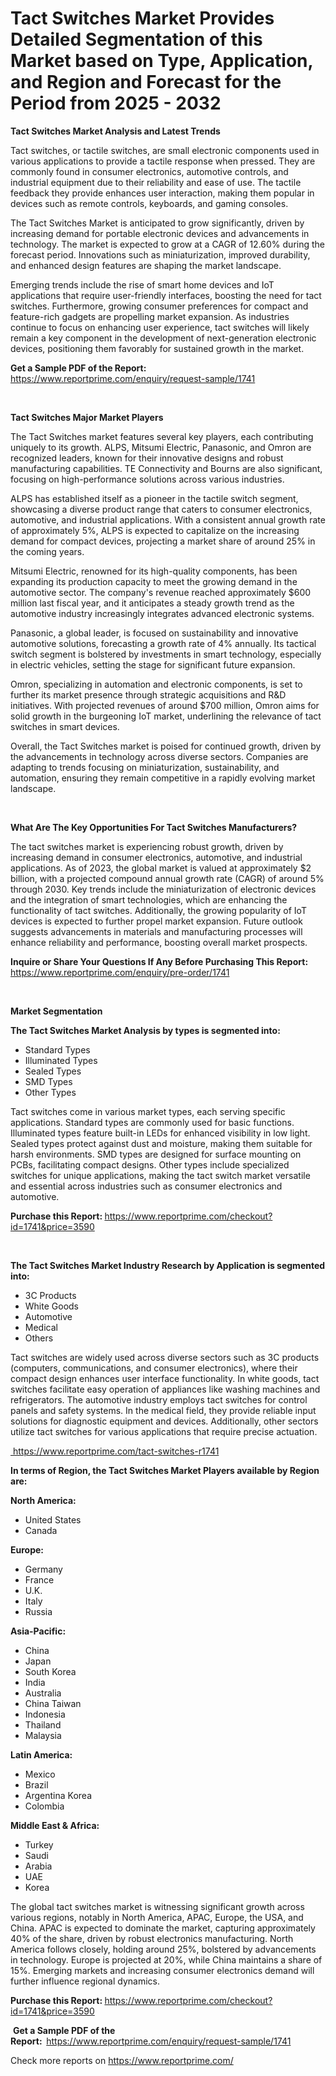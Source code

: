 <p><h1>Tact Switches Market Provides Detailed Segmentation of this Market based on Type, Application, and Region and Forecast for the Period from 2025 - 2032</h1></p><p><strong>Tact Switches Market Analysis and Latest Trends</strong></p>
<p><p>Tact switches, or tactile switches, are small electronic components used in various applications to provide a tactile response when pressed. They are commonly found in consumer electronics, automotive controls, and industrial equipment due to their reliability and ease of use. The tactile feedback they provide enhances user interaction, making them popular in devices such as remote controls, keyboards, and gaming consoles.</p><p>The Tact Switches Market is anticipated to grow significantly, driven by increasing demand for portable electronic devices and advancements in technology. The market is expected to grow at a CAGR of 12.60% during the forecast period. Innovations such as miniaturization, improved durability, and enhanced design features are shaping the market landscape. </p><p>Emerging trends include the rise of smart home devices and IoT applications that require user-friendly interfaces, boosting the need for tact switches. Furthermore, growing consumer preferences for compact and feature-rich gadgets are propelling market expansion. As industries continue to focus on enhancing user experience, tact switches will likely remain a key component in the development of next-generation electronic devices, positioning them favorably for sustained growth in the market.</p></p>
<p><strong>Get a Sample PDF of the Report:&nbsp;</strong> <a href="https://www.reportprime.com/enquiry/request-sample/1741?utm_campaign=3212&utm_medium=2&utm_source=Github&utm_content=ia&utm_term=18032025&utm_id=tact-switches">https://www.reportprime.com/enquiry/request-sample/1741</a></p>
<p>&nbsp;</p>
<p><strong>Tact Switches Major Market Players</strong></p>
<p><p>The Tact Switches market features several key players, each contributing uniquely to its growth. ALPS, Mitsumi Electric, Panasonic, and Omron are recognized leaders, known for their innovative designs and robust manufacturing capabilities. TE Connectivity and Bourns are also significant, focusing on high-performance solutions across various industries.</p><p>ALPS has established itself as a pioneer in the tactile switch segment, showcasing a diverse product range that caters to consumer electronics, automotive, and industrial applications. With a consistent annual growth rate of approximately 5%, ALPS is expected to capitalize on the increasing demand for compact devices, projecting a market share of around 25% in the coming years.</p><p>Mitsumi Electric, renowned for its high-quality components, has been expanding its production capacity to meet the growing demand in the automotive sector. The company's revenue reached approximately $600 million last fiscal year, and it anticipates a steady growth trend as the automotive industry increasingly integrates advanced electronic systems.</p><p>Panasonic, a global leader, is focused on sustainability and innovative automotive solutions, forecasting a growth rate of 4% annually. Its tactical switch segment is bolstered by investments in smart technology, especially in electric vehicles, setting the stage for significant future expansion.</p><p>Omron, specializing in automation and electronic components, is set to further its market presence through strategic acquisitions and R&D initiatives. With projected revenues of around $700 million, Omron aims for solid growth in the burgeoning IoT market, underlining the relevance of tact switches in smart devices.</p><p>Overall, the Tact Switches market is poised for continued growth, driven by the advancements in technology across diverse sectors. Companies are adapting to trends focusing on miniaturization, sustainability, and automation, ensuring they remain competitive in a rapidly evolving market landscape.</p></p>
<p>&nbsp;</p>
<p><strong>What Are The Key Opportunities For Tact Switches Manufacturers?</strong></p>
<p><p>The tact switches market is experiencing robust growth, driven by increasing demand in consumer electronics, automotive, and industrial applications. As of 2023, the global market is valued at approximately $2 billion, with a projected compound annual growth rate (CAGR) of around 5% through 2030. Key trends include the miniaturization of electronic devices and the integration of smart technologies, which are enhancing the functionality of tact switches. Additionally, the growing popularity of IoT devices is expected to further propel market expansion. Future outlook suggests advancements in materials and manufacturing processes will enhance reliability and performance, boosting overall market prospects.</p></p>
<p><strong>Inquire or Share Your Questions If Any Before Purchasing This Report:</strong> <a href="https://www.reportprime.com/enquiry/pre-order/1741?utm_campaign=3212&utm_medium=2&utm_source=Github&utm_content=ia&utm_term=18032025&utm_id=tact-switches">https://www.reportprime.com/enquiry/pre-order/1741</a></p>
<p>&nbsp;</p>
<p><strong>Market Segmentation</strong></p>
<p><strong>The Tact Switches Market Analysis by types is segmented into:</strong></p>
<p><ul><li>Standard Types</li><li>Illuminated Types</li><li>Sealed Types</li><li>SMD Types</li><li>Other Types</li></ul></p>
<p><p>Tact switches come in various market types, each serving specific applications. Standard types are commonly used for basic functions. Illuminated types feature built-in LEDs for enhanced visibility in low light. Sealed types protect against dust and moisture, making them suitable for harsh environments. SMD types are designed for surface mounting on PCBs, facilitating compact designs. Other types include specialized switches for unique applications, making the tact switch market versatile and essential across industries such as consumer electronics and automotive.</p></p>
<p><strong>Purchase this Report:&nbsp;</strong><a href="https://www.reportprime.com/checkout?id=1741&price=3590&utm_campaign=3212&utm_medium=2&utm_source=Github&utm_content=ia&utm_term=18032025&utm_id=tact-switches">https://www.reportprime.com/checkout?id=1741&price=3590</a></p>
<p>&nbsp;</p>
<p><strong>The Tact Switches Market Industry Research by Application is segmented into:</strong></p>
<p><ul><li>3C Products</li><li>White Goods</li><li>Automotive</li><li>Medical</li><li>Others</li></ul></p>
<p><p>Tact switches are widely used across diverse sectors such as 3C products (computers, communications, and consumer electronics), where their compact design enhances user interface functionality. In white goods, tact switches facilitate easy operation of appliances like washing machines and refrigerators. The automotive industry employs tact switches for control panels and safety systems. In the medical field, they provide reliable input solutions for diagnostic equipment and devices. Additionally, other sectors utilize tact switches for various applications that require precise actuation.</p></p>
<p><a href="https://www.reportprime.com/tact-switches-r1741?utm_campaign=3212&utm_medium=2&utm_source=Github&utm_content=ia&utm_term=18032025&utm_id=tact-switches">&nbsp;https://www.reportprime.com/tact-switches-r1741</a></p>
<p><strong>In terms of Region, the Tact Switches Market Players available by Region are:</strong></p>
<p>
    <p> <strong> North America: </strong>
        <ul>
            <li>United States</li>
            <li>Canada</li>
        </ul>
        </p> 
    <p> <strong> Europe: </strong>
        <ul>
            <li>Germany</li>
            <li>France</li>
            <li>U.K.</li>
            <li>Italy</li>
            <li>Russia</li>
        </ul>
        </p> 
    <p> <strong> Asia-Pacific: </strong>
        <ul>
            <li>China</li>
            <li>Japan</li>
            <li>South Korea</li>
            <li>India</li>
            <li>Australia</li>
            <li>China Taiwan</li>
            <li>Indonesia</li>
            <li>Thailand</li>
            <li>Malaysia</li>
        </ul>
        </p> 
    <p> <strong> Latin America: </strong>
        <ul>
            <li>Mexico</li>
            <li>Brazil</li>
            <li>Argentina Korea</li>
            <li>Colombia</li>
        </ul>
        </p> 
    <p> <strong> Middle East & Africa: </strong>
        <ul>
            <li>Turkey</li>
            <li>Saudi</li>
            <li>Arabia</li>
            <li>UAE</li>
            <li>Korea</li>
        </ul>
    </p>
    </p>
<p><p>The global tact switches market is witnessing significant growth across various regions, notably in North America, APAC, Europe, the USA, and China. APAC is expected to dominate the market, capturing approximately 40% of the share, driven by robust electronics manufacturing. North America follows closely, holding around 25%, bolstered by advancements in technology. Europe is projected at 20%, while China maintains a share of 15%. Emerging markets and increasing consumer electronics demand will further influence regional dynamics.</p></p>
<p><strong>Purchase this Report: </strong><a href="https://www.reportprime.com/checkout?id=1741&price=3590&utm_campaign=3212&utm_medium=2&utm_source=Github&utm_content=ia&utm_term=18032025&utm_id=tact-switches">https://www.reportprime.com/checkout?id=1741&price=3590</a></p>
<p>&nbsp;<strong>Get a Sample PDF of the Report:&nbsp;&nbsp;</strong><a href="https://www.reportprime.com/enquiry/request-sample/1741?utm_campaign=3212&utm_medium=2&utm_source=Github&utm_content=ia&utm_term=18032025&utm_id=tact-switches">https://www.reportprime.com/enquiry/request-sample/1741</a></p>
<p><strong></strong></p>
<p>Check more reports on <a href="https://www.reportprime.com/?utm_campaign=3212&utm_medium=2&utm_source=Github&utm_content=ia&utm_term=18032025&utm_id=tact-switches">https://www.reportprime.com/</a></p>